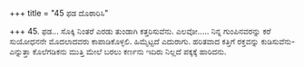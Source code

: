 +++
title = "45 ಫಡ ದೊಠಾರಿಸಿ"

+++
45. ಫಡ... ಸೊಕ್ಕಿ ನಿಂತರೆ ಎರಡು ತುಂಡಾಗಿ ಕತ್ತರಿಸುವೆನು. ಎಲವೋ..... ನಿನ್ನ ಗುಂಪಿನವರನ್ನು ಕರೆ ಸುಯೋಧನನೇ ಮೊದಲಾದವರು ಕಾಪಾಡಿಕೊಳ್ಳಲಿ. ಹಿಮ್ಮೆಟ್ಟದೆ ಎದುರಾಗು. ಹರಿತವಾದ ಕತ್ತಿಗೆ ರಕ್ತವನ್ನು ಕುಡಿಸುವೆನು-ಎನ್ನುತ್ತಾ ಕೊಲೆಗಡಿಕನು ಮುತ್ತಿ ಮೇಲೆ ಬರಲು ಕರ್ಣನು  ಇದಿರು ನಿಲ್ಲದೆ ಪಕ್ಕಕ್ಕೆ ಹಾರಿದನು.